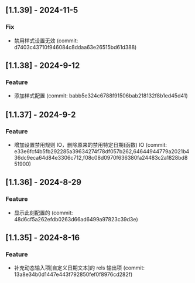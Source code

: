 ## [1.1.39] - 2024-11-5

### Fix

- 禁用样式设置无效 (commit: d7403c43710f946084c8ddaa63e26515bd61d388)

## [1.1.38] - 2024-9-12

### Feature

- 添加样式配置 (commit: babb5e324c6788f91506bab218132f8b1ed45d41)

## [1.1.37] - 2024-9-2

### Feature

- 增加设置禁用规则 IO，删除原来的禁用特定日期(函数) IO (commit: e33e6fcf4b5fb292285a39634274f78df057b262,64644944779a2021b436dc9eca64d84e3306c712,f08c08d0970f636380fa24483c2a1828bd851900)

## [1.1.36] - 2024-8-29

### Feature

- 显示此刻配置的 (commit: 48d6cf5a262efdb0263d66ad6499a97823c39d3e)

## [1.1.35] - 2024-8-16

### Feature

- 补充动态输入项[自定义日期文本]的 rels 输出项 (commit: 13a8e34b0d1447e443f792850fef0f8976cd282f)

